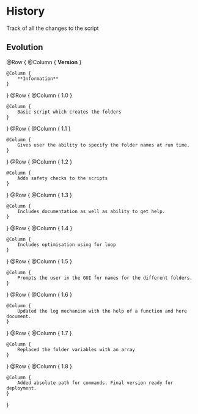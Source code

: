 # History

Track of all the changes to the script

## Evolution

@Row {
    @Column {
        **Version**
    }
    
    @Column {
        **Information**
    }
}
@Row {
    @Column {
        1.0
    }
    
    @Column {
        Basic script which creates the folders
    }
}
@Row {
    @Column {
        1.1
    }
    
    @Column {
        Gives user the ability to specify the folder names at run time.
    }
}
@Row {
    @Column {
        1.2
    }
    
    @Column {
        Adds safety checks to the scripts
    }
}
@Row {
    @Column {
        1.3
    }
    
    @Column {
        Includes documentation as well as ability to get help.
    }
}
@Row {
    @Column {
        1.4
    }
    
    @Column {
        Includes optimisation using for loop
    }
}
@Row {
    @Column {
        1.5
    }
    
    @Column {
        Prompts the user in the GUI for names for the different folders.
    }
}
@Row {
    @Column {
        1.6
    }
    
    @Column {
        Updated the log mechanism with the help of a function and here document.
    }
}
@Row {
    @Column {
        1.7
    }
    
    @Column {
        Replaced the folder variables with an array
    }
}
@Row {
    @Column {
        1.8
    }
    
    @Column {
        Added absolute path for commands. Final version ready for deployment.
    }
}


